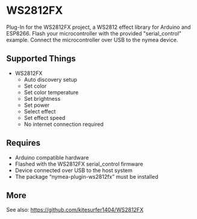 # WS2812FX

Plug-In for the WS2812FX project, a WS2812 effect library for Arduino and ESP8266.
Flash your microcontroller with the provided "serial_control" example. Connect the microcontroller
over USB to the nymea device.

## Supported Things

* WS2812FX
	* Auto discovery setup
	* Set color
	* Set color temperature
	* Set brightness
	* Set power
	* Select effect
	* Set effect speed
	* No internet connection required

## Requires

* Arduino compatible hardware
* Flashed with the WS2812FX serial_control firmware
* Device connected over USB to the host system
* The package “nymea-plugin-ws2812fx” must be installed

## More

See also: https://github.com/kitesurfer1404/WS2812FX
